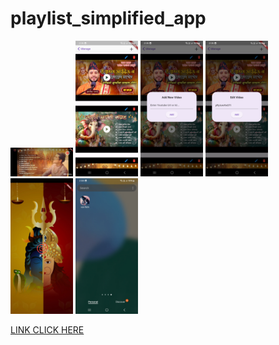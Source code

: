 # playlist_simplified_app

<p float="left">
  <img src="/images_for_github/1.jpg" width="100"  alt="SS"/>
  <img src="/images_for_github/2.jpg" width="100"  alt="SS"/>
  <img src="/images_for_github/3.jpg" width="100"  alt="SS"/>
  <img src="/images_for_github/4.jpg" width="100"  alt="SS"/>
  <img src="/images_for_github/5.jpg" width="100"  alt="SS"/>
  <img src="/images_for_github/6.jpg" width="100"  alt="SS"/>
</p>


[LINK CLICK HERE](https://drive.google.com/file/d/1MDffOJSlz7-8XIU3b12pCLIoImLeRwu5/view?usp=sharing)
